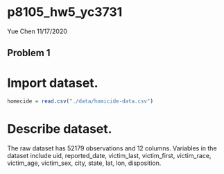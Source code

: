 p8105\_hw5\_yc3731
================
Yue Chen
11/17/2020

## Problem 1

# Import dataset.

``` r
homecide = read.csv("./data/homicide-data.csv")
```

# Describe dataset.

The raw dataset has 52179 observations and 12 columns. Variables in the
dataset include uid, reported\_date, victim\_last, victim\_first,
victim\_race, victim\_age, victim\_sex, city, state, lat, lon,
disposition.
